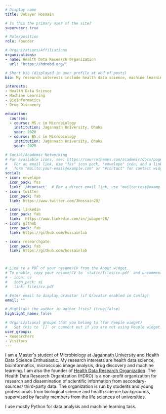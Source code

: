 ```yaml
---
# Display name
title: Jubayer Hossain

# Is this the primary user of the site?
superuser: true

# Role/position
role: Founder

# Organizations/Affiliations
organizations:
- name: Health Data Research Organization
  url: "https://hdrobd.org/"

# Short bio (displayed in user profile at end of posts)
bio: My research interests include health data science, machine learning, genomics and drug discovery.

interests:
- Health Data Science
- Machine Learning
- Bioinformatics
- Drug Discovery

education:
  courses:
  - course: MS.c in Microbiology
    institution: Jagannath University, Dhaka
    year: 2020
  - course: BS.c in Microbiology
    institution: Jagannath University, Dhaka
    year: 2020

# Social/Academic Networking
# For available icons, see: https://sourcethemes.com/academic/docs/page-builder/#icons
#   For an email link, use "fas" icon pack, "envelope" icon, and a link in the
#   form "mailto:your-email@example.com" or "#contact" for contact widget.
social:
- icon: envelope
  icon_pack: fas
  link: '/#contact'  # For a direct email link, use "mailto:test@example.org".
- icon: twitter
  icon_pack: fab
  link: https://www.twitter.com/JHossain28/

- icon: linkedin
  icon_pack: fab
  link:  https://www.linkedin.com/in/jubayer28/
- icon: github
  icon_pack: fab
  link: https://github.com/hossainlab

- icon: researchgate
  icon_pack: fab
  link: https://github.com/hossainlab



# Link to a PDF of your resume/CV from the About widget.
# To enable, copy your resume/CV to `static/files/cv.pdf` and uncomment the lines below.
# - icon: cv
#   icon_pack: ai
#   link: files/cv.pdf

# Enter email to display Gravatar (if Gravatar enabled in Config)
email: ""

# Highlight the author in author lists? (true/false)
highlight_name: false

# Organizational groups that you belong to (for People widget)
#   Set this to `[]` or comment out if you are not using People widget.
user_groups:
- Researchers
- Visitors
---
```


I am a Master's student of Microbiology at [Jagannath University](https://jnu.ac.bd/dept/portal/web/microbiology) and Health Data Science Enthusiastic. My research interests are health data science, bioinformatics, microscopic image analysis, drug discovery and machine learning. I am also the founder of [Health Data Research Organization](https://hdrobd.org/). The Health Data Research Organization (HDRO) is a non-profit organization for research and dissemination of scientific information from secondary-sources/ third-party data. The organization is run by students and young professionals from biological science and health science backgrounds, supervised by faculty members from the life sciences of universities.

I use mostly Python for data analysis and machine learning task.

<!-- 
{{< icon name="download" pack="fas" >}} Download my {{< staticref "media/demo_resume.pdf" "newtab" >}}resumé{{< /staticref >}}. -->
